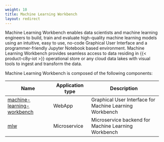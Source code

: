 ```yaml
---
weight: 10
title: Machine Learning Workbench
layout: redirect
---
```


Machine Learning Workbench enables data scientists and machine learning engineers to build, train and evaluate high-quality machine learning models using an intuitive, easy to use, no-code Graphical User Interface and a programmer-friendly Jupyter Notebook based environment. Machine Learning Workbench provides seamless access to data residing in {{< product-c8y-iot >}} operational store or any cloud data lakes with visual tools to ingest and transform the data.

Machine Learning Workbench is composed of the following components:

| Name  | Application type | Description |
| ----- | -----            | -----       |
| [machine-learning-workbench](/machine-learning/web-app-mlw/) | WebApp | Graphical User Interface for Machine Learning Workbench |
| [mlw](/machine-learning/api-reference-mlw/) | Microservice | Microservice backend for Machine Learning Workbench |
